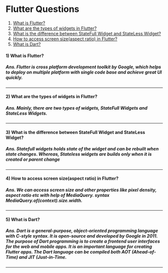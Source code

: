 <h1>Flutter Questions</h1>
<!--
<h4>4) </h4>
<h5>Ans. </h5>
<hr>
-->
<ol>
<a href="#1"><li>What is Flutter?</li></a>
<a href="#2"><li> What are the types of widgets in Flutter?</li></a>
<a href="#3"><li>What is the difference between StateFull Widget and StateLess Widget?</li></a>
<a href="#4"><li>How to access screen size(aspect ratio) in Flutter?</li></a>
 <a href="#5"><li>What is Dart?</li></a>
</ol>
<h4 id="1">1) What is Flutter? </h4>
<h5>Ans. Flutter is cross platform development toolkit by Google, which helps to deploy on multiple platform with single code base and achieve great UI quickly.</h5>
<hr>
<h4 id="2">2) What are the types of widgets in Flutter? </h4>
<h5>Ans. Mainly, there are two types of widgets, StateFull Widgets and StateLess Widgets.</h5>
<hr>
<h4 id="3">3)  What is the difference between StateFull Widget and StateLess Widget?</h4>
<h5>Ans. Statefull widgets holds state of the widget and can be rebuilt when state changes. Whereas, Stateless widgets are builds only when it is created or parent change</h5>
<hr>
<h4 id="4">4) How to access screen size(aspect ratio) in Flutter?</h4>
<h5>Ans. We can access screen size and other properties like pixel density, aspect ratio etc with help of MediaQuery. syntax MediaQuery.of(context).size.width.</h5>
<hr>
<h4 id="5">5) What is Dart?</h4>
<h5>Ans. Dart is a general-purpose, object-oriented programming language with C-style syntax. It is open-source and developed by Google in 2011. The purpose of Dart programming is to create a frontend user interfaces for the web and mobile apps. It is an important language for creating Flutter apps. The Dart language can be compiled both AOT (Ahead-of-Time) and JIT (Just-in-Time.</h5>
<hr>
